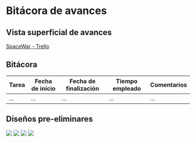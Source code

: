 # Bitácora de avances

## Vista superficial de avances

[SpaceWar - Trello](https://trello.com/b/OymW6aPy)

## Bitácora

| Tarea | Fecha de inicio | Fecha de finalización | Tiempo empleado | Comentarios |
| ----- | --------------- | --------------------- | --------------- | ----------- |
| ... | ... | ... | ... | ... |

## Diseños pre-eliminares

<img src="https://raw.githubusercontent.com/JoshuaMeza/CodePain_POO/master/Recursos/Login.jpg" witdh=30% margin=auto>

<img src="https://raw.githubusercontent.com/JoshuaMeza/CodePain_POO/master/Recursos/Menu.jpg" witdh=30% margin=auto>

<img src="https://raw.githubusercontent.com/JoshuaMeza/CodePain_POO/master/Recursos/Map.jpg" witdh=30% margin=auto>

<img src="https://raw.githubusercontent.com/JoshuaMeza/CodePain_POO/master/Recursos/Ships.jpg" witdh=30% margin=auto>
